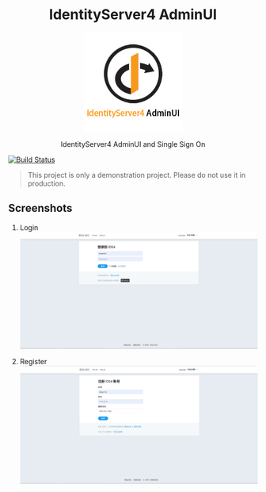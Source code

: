 
<h1 align="center">IdentityServer4 AdminUI</h1>

<p align="center"><img src="./ids4-admin.jpg"/>
<p align="center">IdentityServer4 AdminUI and Single Sign On</p>


[![Build Status](https://zengande.visualstudio.com/IdentityServer4%20Admin/_apis/build/status/zengande.IdentityServer4.Admin?branchName=master)](https://zengande.visualstudio.com/IdentityServer4%20Admin/_build/latest?definitionId=2&branchName=master)

> This project is only a demonstration project. Please do not use it in production. 

## Screenshots

1. Login
![login](./screenshots/login.png)

2. Register
![register](./screenshots/register.png)
